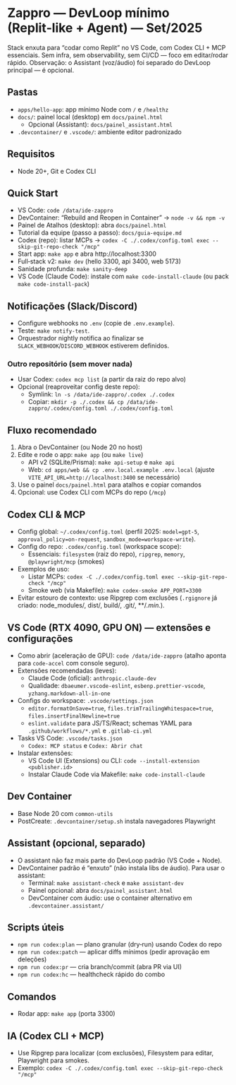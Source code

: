 # Zappro — DevLoop mínimo (Replit‑like + Agent) — Set/2025

Stack enxuta para “codar como Replit” no VS Code, com Codex CLI + MCP essenciais. Sem infra, sem observability, sem CI/CD — foco em editar/rodar rápido.
Observação: o Assistant (voz/áudio) foi separado do DevLoop principal — é opcional.

## Pastas
- `apps/hello-app`: app mínimo Node com `/` e `/healthz`
- `docs/`: painel local (desktop) em `docs/painel.html`
  - Opcional (Assistant): `docs/painel_assistant.html`
- `.devcontainer/` e `.vscode/`: ambiente editor padronizado

## Requisitos
- Node 20+, Git e Codex CLI

## Quick Start
- VS Code: `code /data/ide-zappro`
- DevContainer: “Rebuild and Reopen in Container” → `node -v && npm -v`
- Painel de Atalhos (desktop): abra `docs/painel.html`
- Tutorial da equipe (passo a passo): `docs/guia-equipe.md`
- Codex (repo): listar MCPs → `codex -C ./.codex/config.toml exec --skip-git-repo-check "/mcp"`
- Start app: `make app` e abra http://localhost:3300
- Full‑stack v2: `make dev` (hello 3300, api 3400, web 5173)
- Sanidade profunda: `make sanity-deep`
 - VS Code (Claude Code): instale com `make code-install-claude` (ou pack `make code-install-pack`)
## Notificações (Slack/Discord)
- Configure webhooks no `.env` (copie de `.env.example`).
- Teste: `make notify-test`.
- Orquestrador nightly notifica ao finalizar se `SLACK_WEBHOOK`/`DISCORD_WEBHOOK` estiverem definidos.

### Outro repositório (sem mover nada)
- Usar Codex: `codex mcp list` (a partir da raiz do repo alvo)
- Opcional (reaproveitar config deste repo):
  - Symlink: `ln -s /data/ide-zappro/.codex ./.codex`
  - Copiar: `mkdir -p ./.codex && cp /data/ide-zappro/.codex/config.toml ./.codex/config.toml`

## Fluxo recomendado
1) Abra o DevContainer (ou Node 20 no host)
2) Edite e rode o app: `make app` (ou `make live`)
   - API v2 (SQLite/Prisma): `make api-setup` e `make api`
   - Web: `cd apps/web && cp .env.local.example .env.local` (ajuste `VITE_API_URL=http://localhost:3400` se necessário)
3) Use o painel `docs/painel.html` para atalhos e copiar comandos
4) Opcional: use Codex CLI com MCPs do repo (`/mcp`)

## Codex CLI & MCP
- Config global: `~/.codex/config.toml` (perfil 2025: `model=gpt-5`, `approval_policy=on-request`, `sandbox_mode=workspace-write`).
- Config do repo: `.codex/config.toml` (workspace scope):
  - Essenciais: `filesystem` (raiz do repo), `ripgrep`, `memory`, `@playwright/mcp` (smokes)
- Exemplos de uso:
  - Listar MCPs: `codex -C ./.codex/config.toml exec --skip-git-repo-check "/mcp"`
  - Smoke web (via Makefile): `make codex-smoke APP_PORT=3300`
- Evitar estouro de contexto: use Ripgrep com exclusões (`.rgignore` já criado: node_modules/, dist/, build/, .git/, **/*.min.*). 

## VS Code (RTX 4090, GPU ON) — extensões e configurações
- Como abrir (aceleração de GPU): `code /data/ide-zappro` (atalho aponta para `code-accel` com console seguro).
- Extensões recomendadas (leves):
  - Claude Code (oficial): `anthropic.claude-dev`
  - Qualidade: `dbaeumer.vscode-eslint`, `esbenp.prettier-vscode`, `yzhang.markdown-all-in-one`
- Configs do workspace: `.vscode/settings.json`
  - `editor.formatOnSave=true`, `files.trimTrailingWhitespace=true`, `files.insertFinalNewline=true`
  - `eslint.validate` para JS/TS/React; schemas YAML para `.github/workflows/*.yml` e `.gitlab-ci.yml`
- Tasks VS Code: `.vscode/tasks.json`
  - `Codex: MCP status` e `Codex: Abrir chat`
- Instalar extensões:
  - VS Code UI (Extensions) ou CLI: `code --install-extension <publisher.id>`
  - Instalar Claude Code via Makefile: `make code-install-claude`

## Dev Container
- Base Node 20 com `common-utils`
- PostCreate: `.devcontainer/setup.sh` instala navegadores Playwright

## Assistant (opcional, separado)
- O assistant não faz mais parte do DevLoop padrão (VS Code + Node).
- DevContainer padrão é “enxuto” (não instala libs de áudio). Para usar o assistant:
  - Terminal: `make assistant-check` e `make assistant-dev`
  - Painel opcional: abra `docs/painel_assistant.html`
  - DevContainer com áudio: use o container alternativo em `.devcontainer.assistant/`

## Scripts úteis
- `npm run codex:plan` — plano granular (dry‑run) usando Codex do repo
- `npm run codex:patch` — aplicar diffs mínimos (pedir aprovação em deleções)
- `npm run codex:pr` — cria branch/commit (abra PR via UI)
- `npm run codex:hc` — healthcheck rápido do combo

## Comandos
- Rodar app: `make app` (porta 3300)

## IA (Codex CLI + MCP)
- Use Ripgrep para localizar (com exclusões), Filesystem para editar, Playwright para smokes.
- Exemplo: `codex -C ./.codex/config.toml exec --skip-git-repo-check "/mcp"`
